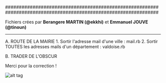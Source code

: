 ########################################################
########################################################

Fichiers crées par **Berangere MARTIN (@ekkhi)** et **Emmanuel JOUVE (@tinoun)**

-------------

A. ROUTE DE LA MAIRIE
	1. Sortir l'adresse mail d'une ville : mail.rb
	2. Sortir TOUTES les adresses mails d'un département : valdoise.rb

B. TRADER DE L'OBSCUR  


Merci pour la correction ! 


![alt tag](https://user-images.githubusercontent.com/37908682/38694855-083cc8a8-3e8b-11e8-8b9e-688c3b0f4004.png)
